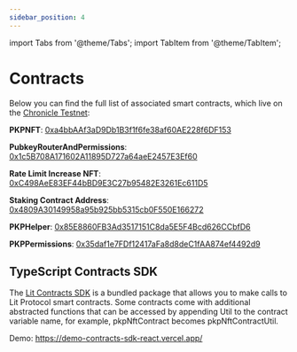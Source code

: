```yaml
---
sidebar_position: 4
---
```


import Tabs from '@theme/Tabs';
import TabItem from '@theme/TabItem';

# Contracts

Below you can find the full list of associated smart contracts, which live on the [Chronicle Testnet](../intro/rollup):

**PKPNFT**: [0xa4bbAAf3aD9Db1B3f1f6fe38af60AE228f6DF153](https://chain.litprotocol.com/address/0xa4bbAAf3aD9Db1B3f1f6fe38af60AE228f6DF153)

**PubkeyRouterAndPermissions**: [0x1c5B708A171602A11895D727a64aeE2457E3Ef60](https://chain.litprotocol.com/address/0x1c5B708A171602A11895D727a64aeE2457E3Ef60)

**Rate Limit Increase NFT**: [0xC498AeE83EF44bBD9E3C27b95482E3261Ec611D5](https://chain.litprotocol.com/address/0xC498AeE83EF44bBD9E3C27b95482E3261Ec611D5)

**Staking Contract Address**: [0x4809A30149958a95b925bb5315cb0F550E166272](https://chain.litprotocol.com/address/0x4809A30149958a95b925bb5315cb0F550E166272)

**PKPHelper**: [0x85E8860FB3Ad3517151C8da5E5F4Bcd626CCbfD6](https://chain.litprotocol.com/address/0x85E8860FB3Ad3517151C8da5E5F4Bcd626CCbfD6)

**PKPPermissions**: [0x35daf1e7FDf12417aFa8d8deC1fAA874ef4492d9](https://chain.litprotocol.com/address/0x35daf1e7FDf12417aFa8d8deC1fAA874ef4492d9)

## TypeScript Contracts SDK

The [Lit Contracts SDK](https://github.com/LIT-Protocol/js-sdk/tree/master/packages/contracts-sdk) is a bundled package that allows you to make calls to Lit Protocol smart contracts. Some contracts come with additional abstracted functions that can be accessed by appending Util to the contract variable name, for example, pkpNftContract becomes pkpNftContractUtil.

Demo: https://demo-contracts-sdk-react.vercel.app/
